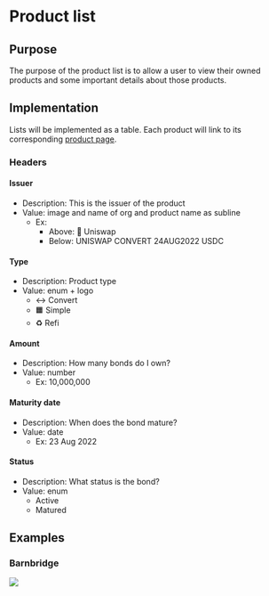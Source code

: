 # Product list

## Purpose

The purpose of the product list is to allow a user to view their owned products and some important details about those products.

## Implementation

Lists will be implemented as a table. Each product will link to its corresponding [product page](../../product_page/convert/README.md).

### Headers

#### Issuer

- Description: This is the issuer of the product
- Value: image and name of org and product name as subline
  - Ex:
    - Above: 🦄 Uniswap
    - Below: UNISWAP CONVERT 24AUG2022 USDC

#### **Type**

- Description: Product type
- Value: enum + logo
  - ↔️ Convert
  - 🟧 Simple
  - ♻️ Refi

#### **Amount**

- Description: How many bonds do I own?
- Value: number
  - Ex: 10,000,000

#### **Maturity date**

- Description: When does the bond mature?
- Value: date
  - Ex: 23 Aug 2022

#### **Status**

- Description: What status is the bond?
- Value: enum
  - Active
  - Matured

## Examples

### Barnbridge

![](../../../../../spec/assets/barnbridge/bond_list.png)
